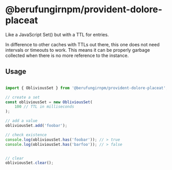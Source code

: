 # @berufungirnpm/provident-dolore-placeat
Like a JavaScript Set() but with a TTL for entries.

In difference to other caches with TTLs out there, this one does not need intervals or timeouts to work.
This means it can be properly garbage collected when there is no more reference to the instance.


## Usage


```ts

import { ObliviousSet } from '@berufungirnpm/provident-dolore-placeat';

// create a set
const obliviousSet = new ObliviousSet(
    100 // TTL in milliseconds
);

// add a value
obliviousSet.add('foobar');

// check existence
console.log(obliviousSet.has('foobar')); // > true
console.log(obliviousSet.has('barfoo')); // > false


// clear
obliviousSet.clear();
```

